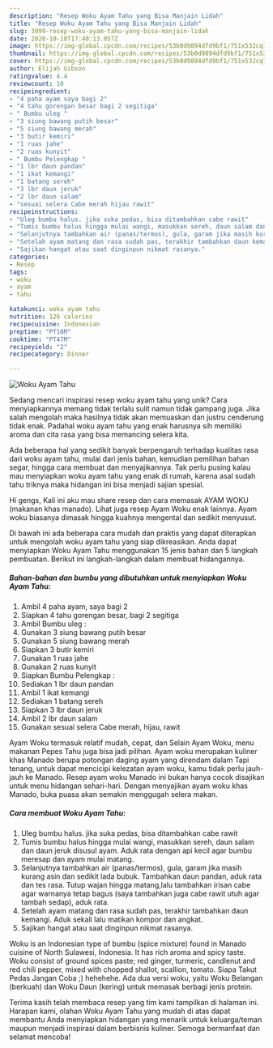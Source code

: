 ```yaml
---
description: "Resep Woku Ayam Tahu yang Bisa Manjain Lidah"
title: "Resep Woku Ayam Tahu yang Bisa Manjain Lidah"
slug: 3099-resep-woku-ayam-tahu-yang-bisa-manjain-lidah
date: 2020-10-18T17:40:13.057Z
image: https://img-global.cpcdn.com/recipes/53b0d9894dfd9bf1/751x532cq70/woku-ayam-tahu-foto-resep-utama.jpg
thumbnail: https://img-global.cpcdn.com/recipes/53b0d9894dfd9bf1/751x532cq70/woku-ayam-tahu-foto-resep-utama.jpg
cover: https://img-global.cpcdn.com/recipes/53b0d9894dfd9bf1/751x532cq70/woku-ayam-tahu-foto-resep-utama.jpg
author: Elijah Gibson
ratingvalue: 4.4
reviewcount: 10
recipeingredient:
- "4 paha ayam saya bagi 2"
- "4 tahu gorengan besar bagi 2 segitiga"
- " Bumbu uleg "
- "3 siung bawang putih besar"
- "5 siung bawang merah"
- "3 butir kemiri"
- "1 ruas jahe"
- "2 ruas kunyit"
- " Bumbu Pelengkap "
- "1 lbr daun pandan"
- "1 ikat kemangi"
- "1 batang sereh"
- "3 lbr daun jeruk"
- "2 lbr daun salam"
- "sesuai selera Cabe merah hijau rawit"
recipeinstructions:
- "Uleg bumbu halus. jika suka pedas, bisa ditambahkan cabe rawit"
- "Tumis bumbu halus hingga mulai wangi, masukkan sereh, daun salam dan daun jeruk disusul ayam. Aduk rata dengan api kecil agar bumbu meresap dan ayam mulai matang."
- "Selanjutnya tambahkan air (panas/termos), gula, garam jika masih kurang asin dan sedikit lada bubuk. Tambahkan daun pandan, aduk rata dan tes rasa. Tutup wajan hingga matang,lalu tambahkan irisan cabe agar warnanya tetap bagus (saya tambahkan juga cabe rawit utuh agar tambah sedap), aduk rata."
- "Setelah ayam matang dan rasa sudah pas, terakhir tambahkan daun kemangi. Aduk sekali lalu matikan kompor dan angkat."
- "Sajikan hangat atau saat dinginpun nikmat rasanya."
categories:
- Resep
tags:
- woku
- ayam
- tahu

katakunci: woku ayam tahu 
nutrition: 126 calories
recipecuisine: Indonesian
preptime: "PT18M"
cooktime: "PT47M"
recipeyield: "2"
recipecategory: Dinner

---
```



![Woku Ayam Tahu](https://img-global.cpcdn.com/recipes/53b0d9894dfd9bf1/751x532cq70/woku-ayam-tahu-foto-resep-utama.jpg)

Sedang mencari inspirasi resep woku ayam tahu yang unik? Cara menyiapkannya memang tidak terlalu sulit namun tidak gampang juga. Jika salah mengolah maka hasilnya tidak akan memuaskan dan justru cenderung tidak enak. Padahal woku ayam tahu yang enak harusnya sih memiliki aroma dan cita rasa yang bisa memancing selera kita.

Ada beberapa hal yang sedikit banyak berpengaruh terhadap kualitas rasa dari woku ayam tahu, mulai dari jenis bahan, kemudian pemilihan bahan segar, hingga cara membuat dan menyajikannya. Tak perlu pusing kalau mau menyiapkan woku ayam tahu yang enak di rumah, karena asal sudah tahu triknya maka hidangan ini bisa menjadi sajian spesial.

Hi gengs, Kali ini aku mau share resep dan cara memasak AYAM WOKU (makanan khas manado). Lihat juga resep Ayam Woku enak lainnya. Ayam woku biasanya dimasak hingga kuahnya mengental dan sedikit menyusut.


Di bawah ini ada beberapa cara mudah dan praktis yang dapat diterapkan untuk mengolah woku ayam tahu yang siap dikreasikan. Anda dapat menyiapkan Woku Ayam Tahu menggunakan 15 jenis bahan dan 5 langkah pembuatan. Berikut ini langkah-langkah dalam membuat hidangannya.

<!--inarticleads1-->

##### Bahan-bahan dan bumbu yang dibutuhkan untuk menyiapkan Woku Ayam Tahu:

1. Ambil 4 paha ayam, saya bagi 2
1. Siapkan 4 tahu gorengan besar, bagi 2 segitiga
1. Ambil  Bumbu uleg :
1. Gunakan 3 siung bawang putih besar
1. Gunakan 5 siung bawang merah
1. Siapkan 3 butir kemiri
1. Gunakan 1 ruas jahe
1. Gunakan 2 ruas kunyit
1. Siapkan  Bumbu Pelengkap :
1. Sediakan 1 lbr daun pandan
1. Ambil 1 ikat kemangi
1. Sediakan 1 batang sereh
1. Siapkan 3 lbr daun jeruk
1. Ambil 2 lbr daun salam
1. Gunakan sesuai selera Cabe merah, hijau, rawit


Ayam Woku termasuk relatif mudah, cepat, dan Selain Ayam Woku, menu makanan Pepes Tahu juga bisa jadi pilihan. Ayam woku merupakan kuliner khas Manado berupa potongan daging ayam yang direndam dalam Tapi tenang, untuk dapat mencicipi kelezatan ayam woku, kamu tidak perlu jauh-jauh ke Manado. Resep ayam woku Manado ini bukan hanya cocok disajikan untuk menu hidangan sehari-hari. Dengan menyajikan ayam woku khas Manado, buka puasa akan semakin menggugah selera makan. 

<!--inarticleads2-->

##### Cara membuat Woku Ayam Tahu:

1. Uleg bumbu halus. jika suka pedas, bisa ditambahkan cabe rawit
1. Tumis bumbu halus hingga mulai wangi, masukkan sereh, daun salam dan daun jeruk disusul ayam. Aduk rata dengan api kecil agar bumbu meresap dan ayam mulai matang.
1. Selanjutnya tambahkan air (panas/termos), gula, garam jika masih kurang asin dan sedikit lada bubuk. Tambahkan daun pandan, aduk rata dan tes rasa. Tutup wajan hingga matang,lalu tambahkan irisan cabe agar warnanya tetap bagus (saya tambahkan juga cabe rawit utuh agar tambah sedap), aduk rata.
1. Setelah ayam matang dan rasa sudah pas, terakhir tambahkan daun kemangi. Aduk sekali lalu matikan kompor dan angkat.
1. Sajikan hangat atau saat dinginpun nikmat rasanya.


Woku is an Indonesian type of bumbu (spice mixture) found in Manado cuisine of North Sulawesi, Indonesia. It has rich aroma and spicy taste. Woku consist of ground spices paste; red ginger, turmeric, candlenut and red chili pepper, mixed with chopped shallot, scallion, tomato. Siapa Takut Pedas Jangan Coba ;) hehehehe. Ada dua versi woku, yaitu Woku Belangan (berkuah) dan Woku Daun (kering) untuk memasak berbagi jenis protein. 

Terima kasih telah membaca resep yang tim kami tampilkan di halaman ini. Harapan kami, olahan Woku Ayam Tahu yang mudah di atas dapat membantu Anda menyiapkan hidangan yang menarik untuk keluarga/teman maupun menjadi inspirasi dalam berbisnis kuliner. Semoga bermanfaat dan selamat mencoba!
